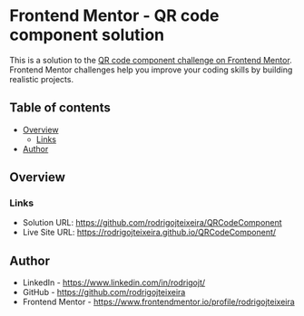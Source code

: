 # Frontend Mentor - QR code component solution

This is a solution to the [QR code component challenge on Frontend Mentor](https://www.frontendmentor.io/challenges/qr-code-component-iux_sIO_H). Frontend Mentor challenges help you improve your coding skills by building realistic projects. 

## Table of contents

- [Overview](#overview)
  - [Links](#links)
- [Author](#author)

## Overview

### Links

- Solution URL: https://github.com/rodrigojteixeira/QRCodeComponent
- Live Site URL: https://rodrigojteixeira.github.io/QRCodeComponent/

## Author

- LinkedIn  - https://www.linkedin.com/in/rodrigojt/
- GitHub    - https://github.com/rodrigojteixeira
- Frontend Mentor - https://www.frontendmentor.io/profile/rodrigojteixeira
